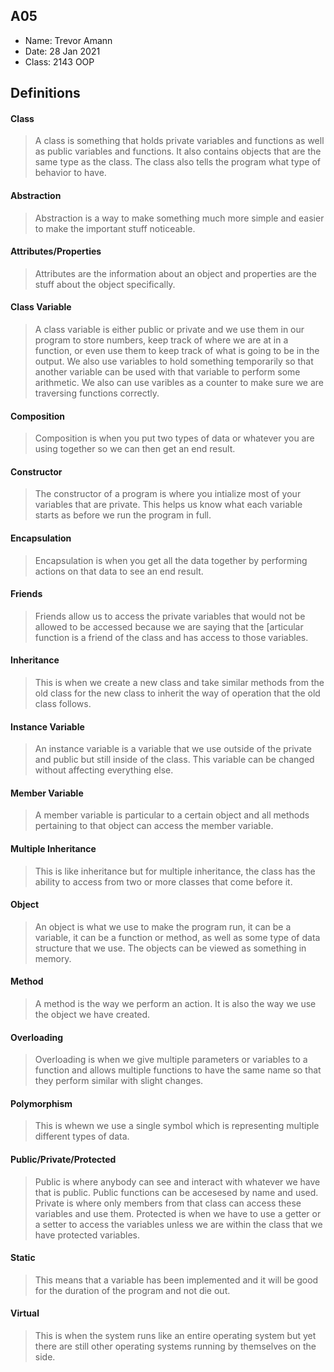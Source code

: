 ## A05

- Name: Trevor Amann
- Date: 28 Jan 2021
- Class: 2143 OOP

## Definitions

#### Class

> A class is something that holds private variables and functions as well as public variables and functions. It also contains objects that are the same
> type as the class. The class also tells the program what type of behavior to have. 

#### Abstraction

> Abstraction is a way to make something much more simple and easier to make the important stuff noticeable. 

#### Attributes/Properties

> Attributes are the information about an object and properties are the stuff about the object specifically. 

#### Class Variable

> A class variable is either public or private and we use them in our program to store numbers, keep track of where we are at in a function, or even 
> use them to keep track of what is going to be in the output. We also use variables to hold something temporarily so that another variable can be 
> used with that variable to perform some arithmetic. We also can use varibles as a counter to make sure we are traversing functions correctly. 

#### Composition

> Composition is when you put two types of data or whatever you are using together so we can then get an end result. 

#### Constructor

> The constructor of a program is where you intialize most of your variables that are private. This helps us know what each variable starts as before we 
> run the program in full. 

#### Encapsulation 

> Encapsulation is when you get all the data together by performing actions on that data to see an end result. 

#### Friends 

> Friends allow us to access the private variables that would not be allowed to be accessed because we are saying that the [articular function is a friend 
> of the class and has access to those variables. 

#### Inheritance 

> This is when we create a new class and take similar methods from the old class for the new class to inherit the way of operation that the old class follows. 

#### Instance Variable

> An instance variable is a variable that we use outside of the private and public but still inside of the class. This variable can be changed without affecting everything else. 

#### Member Variable

> A member variable is particular to a certain object and all methods pertaining to that object can access the member variable. 

#### Multiple Inheritance

> This is like inheritance but for multiple inheritance, the class has the ability to access from two or more classes that come before it. 

#### Object

> An object is what we use to make the program run, it can be a variable, it can be a function or method, as well as some type of data structure that we use. 
> The objects can be viewed as something in memory. 

#### Method

> A method is the way we perform an action. It is also the way we use the object we have created. 

#### Overloading

>Overloading is when we give multiple parameters or variables to a function and allows multiple functions to have the same name so that they perform similar with slight changes. 

#### Polymorphism

> This is whewn we use a single symbol which is representing multiple different types of data. 

#### Public/Private/Protected 

> Public is where anybody can see and interact with whatever we have that is public. Public functions can be accesesed by name and used.
> Private is where only members from that class can access these variables and use them. 
> Protected is when we have to use a getter or a setter to access the variables unless we are within the class that we have protected variables. 

#### Static 

> This means that a variable has been implemented and it will be good for the duration of the program and not die out. 

#### Virtual

> This is when the system runs like an entire operating system but yet there are still other operating systems running by themselves on the side. 
